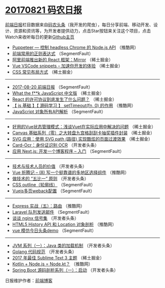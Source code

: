 # [20170821 码农日报](http://hao.caibaojian.com/date/2017/08/21)

[前端日报](http://caibaojian.com/c/news)栏目数据来自[码农头条](http://hao.caibaojian.com/)（我开发的爬虫），每日分享前端、移动开发、设计、资源和资讯等，为开发者提供动力，点击Star按钮来关注这个项目，点击Watch来收听每日的更新[Github主页](https://github.com/kujian/frontendDaily)
* [Puppeteer — 控制 headless Chrome 的 Node.js API](http://hao.caibaojian.com/48617.html) （推酷网）
* [前端常用的正则表达式](http://hao.caibaojian.com/48606.html) （SegmentFault）
* [阿里前端推出新的 React 框架：Mirror](http://hao.caibaojian.com/48627.html) （稀土掘金）
* [Vue VSCode snippets &#8211; 加速你开发的体验](http://hao.caibaojian.com/48658.html) （稀土掘金）
* [CSS 常见布局方式](http://hao.caibaojian.com/48629.html) （稀土掘金）

***
* [2017-08-20 前端日报](http://hao.caibaojian.com/48603.html) （SegmentFault）
* [What the f**k JavaScript 中文版](http://hao.caibaojian.com/48628.html) （稀土掘金）
* [React 的许可协议到底发生了什么问题？](http://hao.caibaojian.com/48652.html) （稀土掘金）
* [【 js 基础 】【 源码学习 】 setTimeout(fn, 0) 的作用](http://hao.caibaojian.com/48614.html) （推酷网）
* [JavaScript 对象所有API解析](http://hao.caibaojian.com/48597.html) （SegmentFault）

***
* [好用的Vue状态管理模式：浅谈Vuet在实际应用中解决的问题](http://hao.caibaojian.com/48631.html) （稀土掘金）
* [Canvas 基础系列（零）之大转盘九宫格刮刮卡抽奖插件封装](http://hao.caibaojian.com/48655.html) （稀土掘金）
* [SVG 应用：使用 SVG path (路径) 实现酷炫的页面过渡效果](http://hao.caibaojian.com/48656.html) （稀土掘金）
* [Card-Ocr：身份证识别 OCR](http://hao.caibaojian.com/48633.html) （开发者头条）
* [应用 Next.js: 开发一个博客程序 &#8211; 入门](http://hao.caibaojian.com/48605.html) （SegmentFault）

***
* [技术与技术人员的价值](http://hao.caibaojian.com/48635.html) （开发者头条）
* [Vue 折腾记 &#8211; (8) 写一个挺靠谱的多地区选择组件](http://hao.caibaojian.com/48607.html) （推酷网）
* [做技术的 “五比一” 原则](http://hao.caibaojian.com/48637.html) （开发者头条）
* [CSS outline（轮廓线）](http://hao.caibaojian.com/48600.html) （SegmentFault）
* [Vuejs多页weback配置](http://hao.caibaojian.com/48593.html) （SegmentFault）

***
* [Express 实战（五）：路由](http://hao.caibaojian.com/48615.html) （推酷网）
* [Laravel 队列发送邮件](http://hao.caibaojian.com/48594.html) （SegmentFault）
* [谈谈 nginx 信号集](http://hao.caibaojian.com/48634.html) （开发者头条）
* [HTML5 History API 和 Location 对象剖析](http://hao.caibaojian.com/48616.html) （推酷网）
* [vue 模仿今日头条demo](http://hao.caibaojian.com/48595.html) （SegmentFault）

***
* [JVM 系列（一）：Java 类的加载机制](http://hao.caibaojian.com/48666.html) （开发者头条）
* [Golang 代码规范](http://hao.caibaojian.com/48636.html) （开发者头条）
* [2017 年最佳 Sublime Text 3 主题](http://hao.caibaojian.com/48626.html) （稀土掘金）
* [Kotlin + Node.js = Node.kt？](http://hao.caibaojian.com/48608.html) （推酷网）
* [Spring Boot 源码剖析系列（一）：启动](http://hao.caibaojian.com/48668.html) （开发者头条）

日报维护作者：[前端博客](http://caibaojian.com/) 